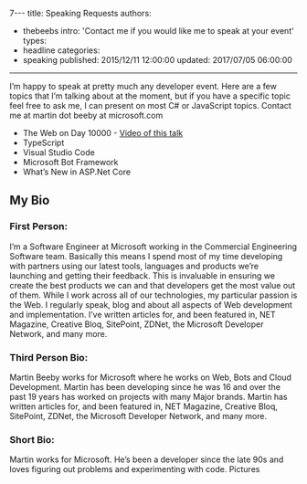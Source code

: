 7---
title: Speaking Requests
authors:
- thebeebs
intro: 'Contact me if you would like me to speak at your event'
types:
- headline
categories:
- speaking
published: 2015/12/11 12:00:00
updated: 2017/07/05 06:00:00
---

I’m happy to speak at pretty much any developer event. Here are a few topics that I’m talking about at the moment, 
but if you have a specific topic feel free to ask me, 
I can present on most C# or JavaScript topics. Contact me at martin dot beeby at microsoft.com

* The Web on Day 10000 - [Video of this talk](https://www.youtube.com/watch?v=hgcrKRgFpn4)
* TypeScript
* Visual Studio Code
* Microsoft Bot Framework
* What’s New in ASP.Net Core

## My Bio

### First Person:
I’m a Software Engineer at Microsoft working in the Commercial Engineering Software team. Basically this means I spend most of my time developing with partners using our latest tools, languages and products we’re launching and getting their feedback. This is invaluable in ensuring we create the best products we can and that developers get the most value out of them.
While I work across all of our technologies, my particular passion is the Web. I regularly speak, blog and about all aspects of Web development and implementation.
I’ve written articles for, and been featured in, NET Magazine, Creative Bloq, SitePoint, ZDNet, the Microsoft Developer Network, and many more.

### Third Person Bio:
Martin Beeby works for Microsoft where he works on Web, Bots and Cloud Development. Martin has been developing since he was 16 and over the past 19 years has worked on projects with many Major brands.
Martin has written articles for, and been featured in, NET Magazine, Creative Bloq, SitePoint, ZDNet, the Microsoft Developer Network, and many more.

### Short Bio:
Martin works for Microsoft. He’s been a developer since the late 90s and loves figuring out problems and experimenting with code.
Pictures
